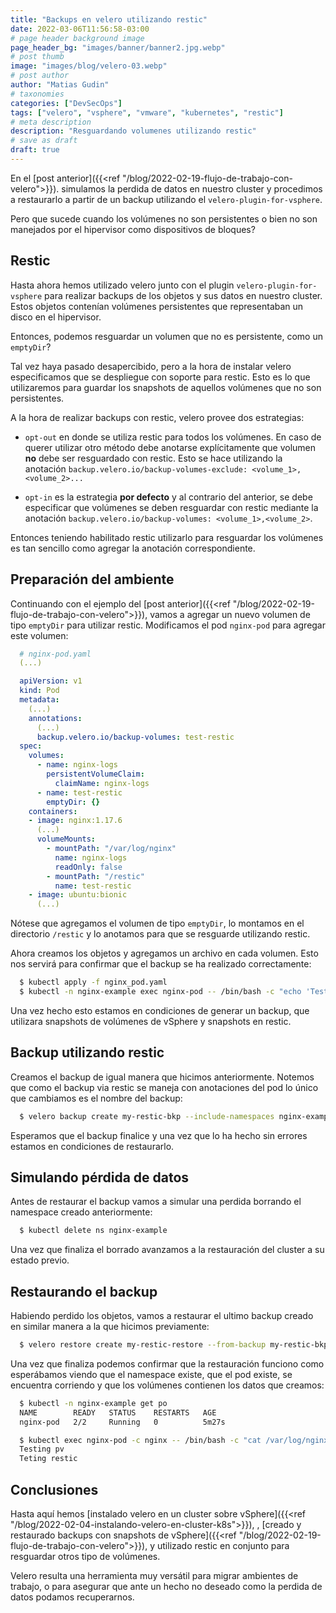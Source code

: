 ```yaml
---
title: "Backups en velero utilizando restic"
date: 2022-03-06T11:56:58-03:00
# page header background image
page_header_bg: "images/banner/banner2.jpg.webp"
# post thumb
image: "images/blog/velero-03.webp"
# post author
author: "Matias Gudin"
# taxonomies
categories: ["DevSecOps"]
tags: ["velero", "vsphere", "vmware", "kubernetes", "restic"]
# meta description
description: "Resguardando volumenes utilizando restic"
# save as draft
draft: true
---
```


En el [post anterior]({{<ref "/blog/2022-02-19-flujo-de-trabajo-con-velero">}}). 
simulamos la perdida de datos en nuestro cluster y
procedimos a restaurarlo a partir de un backup utilizando el
`velero-plugin-for-vsphere`.

Pero que sucede cuando los volúmenes no son persistentes o bien no son manejados
por el hipervisor como dispositivos de bloques?

## Restic

Hasta ahora hemos utilizado velero junto con el plugin
`velero-plugin-for-vsphere` para realizar backups de los objetos y sus datos en
nuestro cluster. Estos objetos contenían volúmenes persistentes que representaban
un disco en el hipervisor.

Entonces, podemos resguardar un volumen que no es persistente, como un
`emptyDir`?

Tal vez haya pasado desapercibido, pero a la hora de instalar velero 
especificamos que se despliegue con soporte para restic. Esto es lo que
utilizaremos para guardar los snapshots de aquellos volúmenes que no son
persistentes.

A la hora de realizar backups con restic, velero provee dos estrategias:

* `opt-out` en donde se utiliza restic para todos los volúmenes. En caso de
  querer utilizar otro método debe anotarse explícitamente que volumen **no**
  debe ser resguardado con restic. Esto se hace utilizando la anotación
  `backup.velero.io/backup-volumes-exclude: <volume_1>,<volume_2>...`

* `opt-in` es la estrategia **por defecto** y al contrario del anterior, se
  debe especificar que volúmenes se deben resguardar con restic mediante la 
  anotación `backup.velero.io/backup-volumes: <volume_1>,<volume_2>`.

Entonces teniendo habilitado restic utilizarlo para resguardar los volúmenes es
tan sencillo como agregar la anotación correspondiente.


## Preparación del ambiente

Continuando con el ejemplo del
[post anterior]({{<ref "/blog/2022-02-19-flujo-de-trabajo-con-velero">}}), vamos
a agregar un nuevo volumen de tipo `emptyDir` para utilizar restic. Modificamos 
el pod `nginx-pod` para agregar este volumen:

```yaml
  # nginx-pod.yaml
  (...) 

  apiVersion: v1
  kind: Pod
  metadata:
    (...)
    annotations:
      (...)
      backup.velero.io/backup-volumes: test-restic
  spec:
    volumes:
      - name: nginx-logs
        persistentVolumeClaim:
          claimName: nginx-logs
      - name: test-restic
        emptyDir: {}
    containers:
    - image: nginx:1.17.6
      (...)
      volumeMounts:
        - mountPath: "/var/log/nginx"
          name: nginx-logs
          readOnly: false
        - mountPath: "/restic"
          name: test-restic
    - image: ubuntu:bionic
      (...)
```

Nótese que agregamos el volumen de tipo `emptyDir`, lo montamos en el directorio
`/restic` y lo anotamos para que se resguarde utilizando restic.


Ahora creamos los objetos y  agregamos un archivo en cada volumen. Esto nos 
servirá para confirmar que el backup se ha realizado correctamente:

```sh
  $ kubectl apply -f nginx_pod.yaml 
  $ kubectl -n nginx-example exec nginx-pod -- /bin/bash -c "echo 'Testing pv' > /var/log/nginx/test.txt && echo 'Teting restic' > /restic/test.txt"
```

Una vez hecho esto estamos en condiciones de generar un backup, que utilizara
snapshots de volúmenes de vSphere y snapshots en restic. 

## Backup utilizando restic

Creamos el backup de igual manera que hicimos anteriormente. Notemos que como el
backup via restic se maneja con anotaciones del pod lo único que cambiamos es
el nombre del backup:

```sh
  $ velero backup create my-restic-bkp --include-namespaces nginx-example
```

Esperamos que el backup finalice y una vez que lo ha hecho sin errores estamos en
condiciones de restaurarlo.

## Simulando pérdida de datos

Antes de restaurar el backup vamos a simular una perdida borrando el namespace
creado anteriormente:

```sh
  $ kubectl delete ns nginx-example
```

Una vez que finaliza el borrado avanzamos a la restauración del cluster a su
estado previo.

## Restaurando el backup

Habiendo perdido los objetos, vamos a restaurar el ultimo backup creado en
similar manera a la que hicimos previamente:

```sh
  $ velero restore create my-restic-restore --from-backup my-restic-bkp -w
```

Una vez que finaliza podemos confirmar que la restauración funciono como
esperábamos viendo que el namespace existe, que el pod existe, se encuentra
corriendo y que los volúmenes contienen los datos que creamos:

```sh
  $ kubectl -n nginx-example get po
  NAME        READY   STATUS    RESTARTS   AGE
  nginx-pod   2/2     Running   0          5m27s

  $ kubectl exec nginx-pod -c nginx -- /bin/bash -c "cat /var/log/nginx/test.txt && cat /restic/test.txt"
  Testing pv
  Teting restic
```

## Conclusiones

Hasta aquí hemos 
[instalado velero en un cluster sobre vSphere]({{<ref "/blog/2022-02-04-instalando-velero-en-cluster-k8s">}}),
,
[creado y restaurado backups con snapshots de vSphere]({{<ref "/blog/2022-02-19-flujo-de-trabajo-con-velero">}}),
y utilizado restic en conjunto para resguardar otros tipo de volúmenes.

Velero resulta una herramienta muy versátil para migrar ambientes de trabajo, o 
para asegurar que ante un hecho no deseado como la perdida de datos podamos 
recuperarnos.
